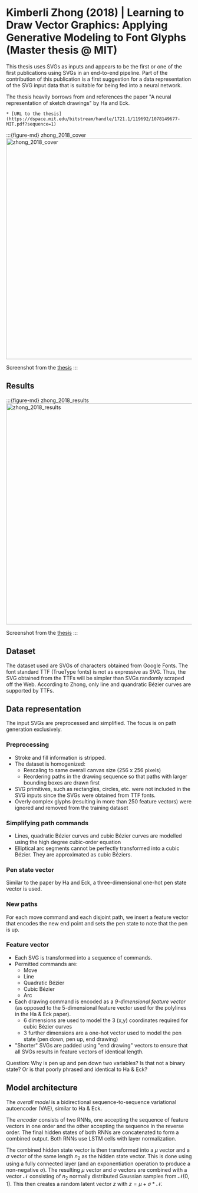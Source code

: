 # Kimberli Zhong (2018) | Learning to Draw Vector Graphics: Applying Generative Modeling to Font Glyphs (Master thesis @ MIT)

This thesis uses SVGs as inputs and appears to be the first or one of the first publications using SVGs in an end-to-end pipeline. Part of the contribution of this publication is a first suggestion for a data representation of the SVG input data that is suitable for being fed into a neural network.

The thesis heavily borrows from and references the paper "A neural representation of sketch drawings" by Ha and Eck.


```{admonition} Available resources at a glance
* [URL to the thesis](https://dspace.mit.edu/bitstream/handle/1721.1/119692/1078149677-MIT.pdf?sequence=1)
```


:::{figure-md} zhong_2018_cover
<img src="zhong_2018_cover.png" alt="zhong_2018_cover" width="600px">

Screenshot from the [thesis](https://dspace.mit.edu/bitstream/handle/1721.1/119692/1078149677-MIT.pdf?sequence=1)
:::


## Results

:::{figure-md} zhong_2018_results
<img src="zhong_2018_results.png" alt="zhong_2018_results" width="600px">

Screenshot from the [thesis](https://dspace.mit.edu/bitstream/handle/1721.1/119692/1078149677-MIT.pdf?sequence=1)
:::

## Dataset

The dataset used are SVGs of characters obtained from Google Fonts.
The font standard TTF (TrueType fonts) is not as expressive as SVG. Thus, the SVG obtained from the TTFs will be simpler than SVGs randomly scraped off the Web. According to Zhong, only line and quandratic Bézier curves are supported by TTFs.

## Data representation

The input SVGs are preprocessed and simplified. The focus is on path generation exclusively.

### Preprocessing

* Stroke and fill information is stripped.
* The dataset is homogenized:
  * Rescaling to same overall canvas size (256 x 256 pixels)
  * Reordering paths in the drawing sequence so that paths with larger bounding boxes are drawn first
* SVG primitives, such as rectangles, circles, etc. were not included in the SVG inputs since the SVGs were obtained from TTF fonts.
* Overly complex glyphs (resulting in more than 250 feature vectors) were ignored and removed from the training dataset

### Simplifying path commands

* Lines, quadratic Bézier curves and cubic Bézier curves are modelled using the high degree cubic-order equation
* Elliptical arc segments cannot be perfectly transformed into a cubic Bézier. They are approximated as cubic Béziers.

### Pen state vector

Similar to the paper by Ha and Eck, a three-dimensional one-hot pen state vector is used.

### New paths

For each move command and each disjoint path, we insert a feature vector that encodes the new end point and sets the pen state to note that the pen is up.

### Feature vector

* Each SVG is transformed into a sequence of commands.
* Permitted commands are:
  * Move
  * Line
  * Quadratic Bézier
  * Cubic Bézier
  * Arc
* Each drawing command is encoded as a *9-dimensional feature vector* (as opposed to the 5-dimensional feature vector used for the polylines in the Ha & Eck paper).
  * 6 dimensions are used to model the 3 (x,y) coordinates required for cubic Bézier curves
  * 3 further dimensions are a one-hot vector used to model the pen state (pen down, pen up, end drawing)
* "Shorter" SVGs are padded using "end drawing" vectors to ensure that all SVGs results in feature vectors of identical length.

Question: Why is pen up and pen down two variables? Is that not a binary state? Or is that poorly phrased and identical to Ha & Eck?


## Model architecture

The *overall model* is a bidirectional sequence-to-sequence variational autoencoder (VAE), similar to Ha & Eck. 


The *encoder* consists of two RNNs, one accepting the sequence of feature vectors in one order and the other accepting the sequence in the reverse order. The final hidden states of both RNNs are concatenated to form a combined output. Both RNNs use LSTM cells with layer normalization.

The combined hidden state vector is then transformed into a $\mu$ vector and a $\sigma$ vector of the same length $n_2$ as the hidden state vector. This is done using using a fully connected layer (and an exponentiation operation to produce a non-negative $\sigma$).
The resulting $\mu$ vector and $\sigma$ vectors are combined with a vector $\mathcal{N}$ consisting of $n_2$ normally distributed Gaussian samples from $\mathcal{N}(0,1)$. This then creates a random latent vector $z$ with $z=\mu + \sigma * \mathcal{N}$.

